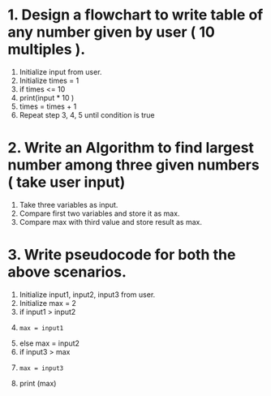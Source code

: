 # 1. Design a flowchart to write table of any number given by user ( 10 multiples ).
1. Initialize input from user.
2. Initialize times = 1
3. if times <= 10
4.   print(input * 10 )
5.   times = times + 1
6.   Repeat step 3, 4, 5 until condition is true


# 2. Write an Algorithm to find largest number among three given numbers ( take user input)

1. Take three variables as input.
2. Compare first two variables and store it as max.
3. Compare max with third value and store result as max.


# 3. Write pseudocode for both the above scenarios.

1. Initialize input1, input2, input3 from user.
2. Initialize max = 2
3. if input1 > input2
4.     max = input1
5. else max = input2
6. if input3 > max
7.     max = input3
8. print (max)